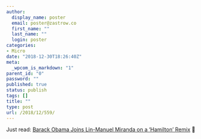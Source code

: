 ```yaml
---
author:
  display_name: poster
  email: poster@zastrow.co
  first_name: ""
  last_name: ""
  login: poster
categories:
- Micro
date: "2018-12-30T18:26:40Z"
meta:
  _wpcom_is_markdown: "1"
parent_id: "0"
password: ""
published: true
status: publish
tags: []
title: ""
type: post
url: /2018/12/559/
---
```

<p>Just read: <a href="https://www.nytimes.com/2018/12/21/arts/music/obama-lin-manuel-miranda-hamilton.html">Barack Obama Joins Lin-Manuel Miranda on a ‘Hamilton’ Remix</a> 📰</p>
